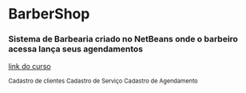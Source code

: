 # BarberShop
### Sistema de Barbearia criado no NetBeans onde o barbeiro acessa lança seus agendamentos
 [link do curso](https://www.youtube.com/watch?v=UtxTG1_AiXk&list=PLJIP7GdByOyuBKB--fIO2DoQaPVXm9lCw)  

 <sup>Cadastro de clientes 
 Cadastro de Serviço
 Cadastro de Agendamento</sup>

